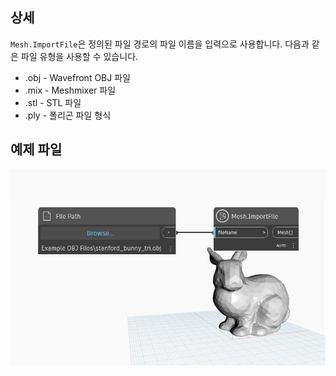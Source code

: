 ## 상세
`Mesh.ImportFile`은 정의된 파일 경로의 파일 이름을 입력으로 사용합니다. 다음과 같은 파일 유형을 사용할 수 있습니다.
- .obj - Wavefront OBJ 파일
- .mix - Meshmixer 파일
- .stl - STL 파일
- .ply - 폴리곤 파일 형식

## 예제 파일

![Example](./Autodesk.DesignScript.Geometry.Mesh.ImportFile_img.jpg)
